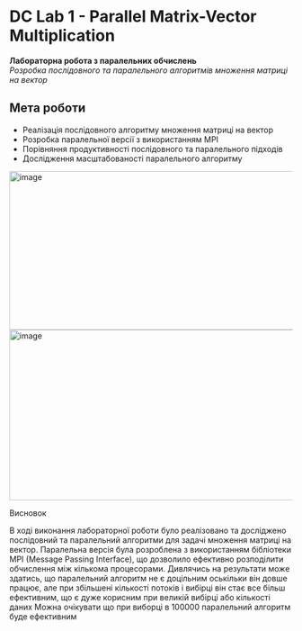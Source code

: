 # DC Lab 1 - Parallel Matrix-Vector Multiplication

**Лабораторна робота з паралельних обчислень**  
*Розробка послідовного та паралельного алгоритмів множення матриці на вектор*

## Мета роботи

- Реалізація послідовного алгоритму множення матриці на вектор
- Розробка паралельної версії з використанням MPI
- Порівняння продуктивності послідовного та паралельного підходів
- Дослідження масштабованості паралельного алгоритму
<img width="786" height="282" alt="image" src="https://github.com/user-attachments/assets/c76ec6dc-751d-480a-952d-ebe955cdf1b0" />
<img width="769" height="303" alt="image" src="https://github.com/user-attachments/assets/8614caeb-e2c6-4321-b180-d02a62bd4a9c" />

Висновок

В ході виконання лабораторної роботи було реалізовано та досліджено послідовний та паралельний алгоритми для задачі множення матриці на вектор. Паралельна версія була розроблена з використанням бібліотеки MPI (Message Passing Interface), що дозволило ефективно розподілити обчислення між кількома процесорами.
Дивлячись на результати може здатись, що паралельний алгоритм не є доцільним оськільки він довше працює, але при збільшені кількості потоків і вибірці він стає все більш ефективним, що
є дуже корисним при великій вибірці або кількості даних
Можна очікувати що при виборці в 100000 паралельний алгоритм буде ефективним
